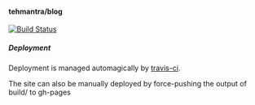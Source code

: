 #### tehmantra/blog

[![Build Status](https://travis-ci.org/tehmantra/blog.svg?branch=master)](https://travis-ci.org/tehmantra/blog)

##### Deployment
Deployment is managed automagically by [travis-ci](https://travis-ci.org/tehmantra/blog).

The site can also be manually deployed by force-pushing the output of build/ to gh-pages